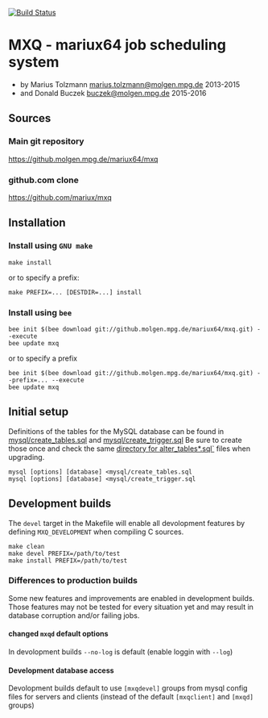 [![Build Status](https://travis-ci.org/mariux/mxq.svg?branch=master)](https://travis-ci.org/mariux/mxq)

# MXQ - mariux64 job scheduling system
- by Marius Tolzmann <marius.tolzmann@molgen.mpg.de> 2013-2015
- and Donald Buczek <buczek@molgen.mpg.de> 2015-2016

## Sources
### Main git repository

https://github.molgen.mpg.de/mariux64/mxq

### github.com clone

https://github.com/mariux/mxq

## Installation
### Install using `GNU make`
```
make install
```

or to specify a prefix:
```
make PREFIX=... [DESTDIR=...] install
```
### Install using `bee`
```
bee init $(bee download git://github.molgen.mpg.de/mariux64/mxq.git) --execute
bee update mxq
```

or to specify a prefix
```
bee init $(bee download git://github.molgen.mpg.de/mariux64/mxq.git) --prefix=... --execute
bee update mxq
```

## Initial setup
Definitions of the tables for the MySQL database can be found in
[mysql/create_tables.sql](https://github.molgen.mpg.de/mariux64/mxq/blob/master/mysql/create_tables.sql)
and
[mysql/create_trigger.sql](https://github.molgen.mpg.de/mariux64/mxq/blob/master/mysql/create_trigger.sql)
Be sure to create those once and check the same 
[directory for alter_tables*.sql`](https://github.molgen.mpg.de/mariux64/mxq/blob/master/mysql/)
files when upgrading. 
```
mysql [options] [database] <mysql/create_tables.sql
mysql [options] [database] <mysql/create_trigger.sql
```

## Development builds
The `devel` target in the Makefile will enable all devolopment features
by defining `MXQ_DEVELOPMENT` when compiling C sources.

```
make clean
make devel PREFIX=/path/to/test
make install PREFIX=/path/to/test
```

### Differences to production builds
Some new features and improvements are enabled in development builds.
Those features may not be tested for every situation yet and may result
in database corruption and/or failing jobs.

#### changed `mxqd` default options
In devolopment builds `--no-log` is default (enable loggin with `--log`)

#### Development database access
Devolopment builds default to use `[mxqdevel]` groups from mysql config files 
for servers and clients (instead of the default `[mxqclient]` and `[mxqd]` groups)
